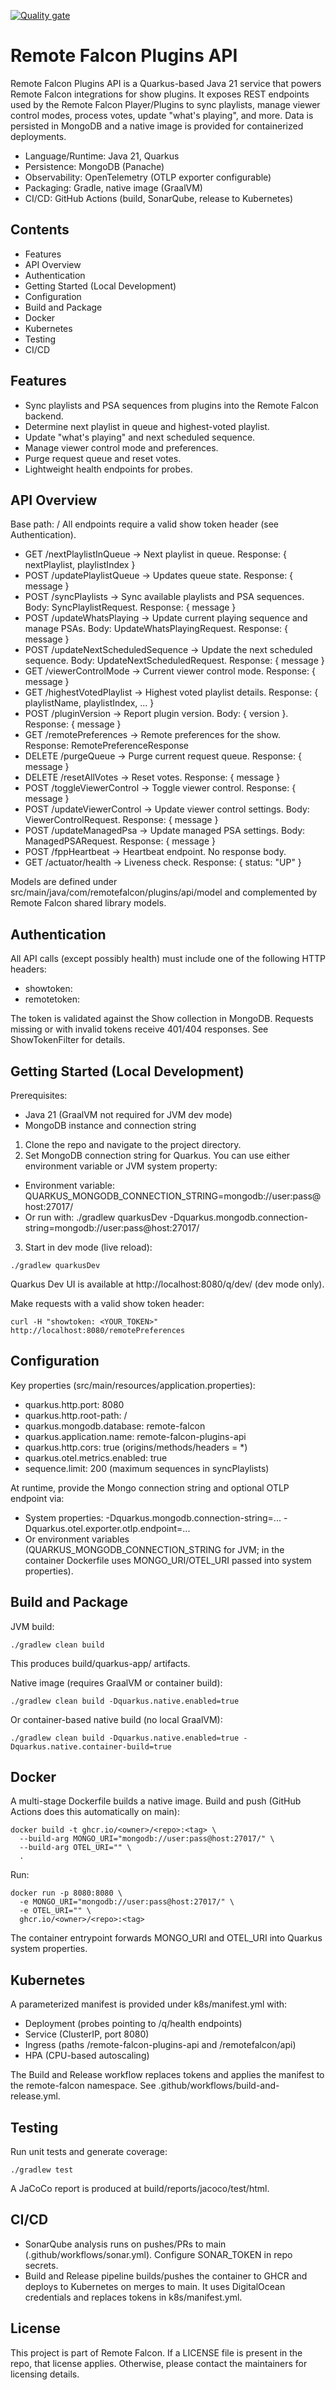 [![Quality gate](https://sonarcloud.io/api/project_badges/quality_gate?project=Remote-Falcon_remote-falcon-plugins-api)](https://sonarcloud.io/summary/new_code?id=Remote-Falcon_remote-falcon-plugins-api)

# Remote Falcon Plugins API

Remote Falcon Plugins API is a Quarkus-based Java 21 service that powers Remote Falcon integrations for show plugins.
It exposes REST endpoints used by the Remote Falcon Player/Plugins to sync playlists, manage viewer control modes,
process votes, update "what's playing", and more. Data is persisted in MongoDB and a native image is provided for
containerized deployments.

- Language/Runtime: Java 21, Quarkus
- Persistence: MongoDB (Panache)
- Observability: OpenTelemetry (OTLP exporter configurable)
- Packaging: Gradle, native image (GraalVM)
- CI/CD: GitHub Actions (build, SonarQube, release to Kubernetes)

## Contents

- Features
- API Overview
- Authentication
- Getting Started (Local Development)
- Configuration
- Build and Package
- Docker
- Kubernetes
- Testing
- CI/CD

## Features

- Sync playlists and PSA sequences from plugins into the Remote Falcon backend.
- Determine next playlist in queue and highest-voted playlist.
- Update "what's playing" and next scheduled sequence.
- Manage viewer control mode and preferences.
- Purge request queue and reset votes.
- Lightweight health endpoints for probes.

## API Overview

Base path: /
All endpoints require a valid show token header (see Authentication).

- GET /nextPlaylistInQueue → Next playlist in queue. Response: { nextPlaylist, playlistIndex }
- POST /updatePlaylistQueue → Updates queue state. Response: { message }
- POST /syncPlaylists → Sync available playlists and PSA sequences. Body: SyncPlaylistRequest. Response: { message }
- POST /updateWhatsPlaying → Update current playing sequence and manage PSAs. Body: UpdateWhatsPlayingRequest.
  Response: { message }
- POST /updateNextScheduledSequence → Update the next scheduled sequence. Body: UpdateNextScheduledRequest. Response: {
  message }
- GET /viewerControlMode → Current viewer control mode. Response: { message }
- GET /highestVotedPlaylist → Highest voted playlist details. Response: { playlistName, playlistIndex, ... }
- POST /pluginVersion → Report plugin version. Body: { version }. Response: { message }
- GET /remotePreferences → Remote preferences for the show. Response: RemotePreferenceResponse
- DELETE /purgeQueue → Purge current request queue. Response: { message }
- DELETE /resetAllVotes → Reset votes. Response: { message }
- POST /toggleViewerControl → Toggle viewer control. Response: { message }
- POST /updateViewerControl → Update viewer control settings. Body: ViewerControlRequest. Response: { message }
- POST /updateManagedPsa → Update managed PSA settings. Body: ManagedPSARequest. Response: { message }
- POST /fppHeartbeat → Heartbeat endpoint. No response body.
- GET /actuator/health → Liveness check. Response: { status: "UP" }

Models are defined under src/main/java/com/remotefalcon/plugins/api/model and complemented by Remote Falcon shared
library models.

## Authentication

All API calls (except possibly health) must include one of the following HTTP headers:

- showtoken: <token>
- remotetoken: <token>

The token is validated against the Show collection in MongoDB. Requests missing or with invalid tokens receive 401/404
responses. See ShowTokenFilter for details.

## Getting Started (Local Development)

Prerequisites:

- Java 21 (GraalVM not required for JVM dev mode)
- MongoDB instance and connection string

1) Clone the repo and navigate to the project directory.
2) Set MongoDB connection string for Quarkus. You can use either environment variable or JVM system property:

- Environment variable: QUARKUS_MONGODB_CONNECTION_STRING=mongodb://user:pass@host:27017/
- Or run with: ./gradlew quarkusDev -Dquarkus.mongodb.connection-string=mongodb://user:pass@host:27017/

3) Start in dev mode (live reload):

```
./gradlew quarkusDev
```

Quarkus Dev UI is available at http://localhost:8080/q/dev/ (dev mode only).

Make requests with a valid show token header:

```
curl -H "showtoken: <YOUR_TOKEN>" http://localhost:8080/remotePreferences
```

## Configuration

Key properties (src/main/resources/application.properties):

- quarkus.http.port: 8080
- quarkus.http.root-path: /
- quarkus.mongodb.database: remote-falcon
- quarkus.application.name: remote-falcon-plugins-api
- quarkus.http.cors: true (origins/methods/headers = *)
- quarkus.otel.metrics.enabled: true
- sequence.limit: 200 (maximum sequences in syncPlaylists)

At runtime, provide the Mongo connection string and optional OTLP endpoint via:

- System properties: -Dquarkus.mongodb.connection-string=... -Dquarkus.otel.exporter.otlp.endpoint=...
- Or environment variables (QUARKUS_MONGODB_CONNECTION_STRING for JVM; in the container Dockerfile uses
  MONGO_URI/OTEL_URI passed into system properties).

## Build and Package

JVM build:

```
./gradlew clean build
```

This produces build/quarkus-app/ artifacts.

Native image (requires GraalVM or container build):

```
./gradlew clean build -Dquarkus.native.enabled=true
```

Or container-based native build (no local GraalVM):

```
./gradlew clean build -Dquarkus.native.enabled=true -Dquarkus.native.container-build=true
```

## Docker

A multi-stage Dockerfile builds a native image.
Build and push (GitHub Actions does this automatically on main):

```
docker build -t ghcr.io/<owner>/<repo>:<tag> \
  --build-arg MONGO_URI="mongodb://user:pass@host:27017/" \
  --build-arg OTEL_URI="" \
  .
```

Run:

```
docker run -p 8080:8080 \
  -e MONGO_URI="mongodb://user:pass@host:27017/" \
  -e OTEL_URI="" \
  ghcr.io/<owner>/<repo>:<tag>
```

The container entrypoint forwards MONGO_URI and OTEL_URI into Quarkus system properties.

## Kubernetes

A parameterized manifest is provided under k8s/manifest.yml with:

- Deployment (probes pointing to /q/health endpoints)
- Service (ClusterIP, port 8080)
- Ingress (paths /remote-falcon-plugins-api and /remotefalcon/api)
- HPA (CPU-based autoscaling)

The Build and Release workflow replaces tokens and applies the manifest to the remote-falcon namespace. See
.github/workflows/build-and-release.yml.

## Testing

Run unit tests and generate coverage:

```
./gradlew test
```

A JaCoCo report is produced at build/reports/jacoco/test/html.

## CI/CD

- SonarQube analysis runs on pushes/PRs to main (.github/workflows/sonar.yml). Configure SONAR_TOKEN in repo secrets.
- Build and Release pipeline builds/pushes the container to GHCR and deploys to Kubernetes on merges to main. It uses
  DigitalOcean credentials and replaces tokens in k8s/manifest.yml.

## License

This project is part of Remote Falcon. If a LICENSE file is present in the repo, that license applies. Otherwise, please
contact the maintainers for licensing details.
